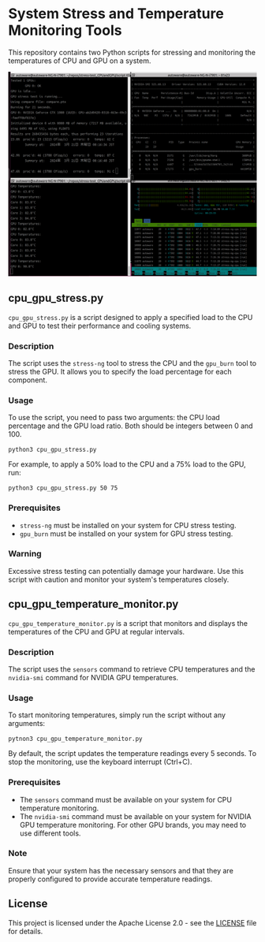 # System Stress and Temperature Monitoring Tools

This repository contains two Python scripts for stressing and monitoring the temperatures of CPU and GPU on a system.

![screenshot](img/image.png)

## cpu_gpu_stress.py

`cpu_gpu_stress.py` is a script designed to apply a specified load to the CPU and GPU to test their performance and cooling systems.

### Description

The script uses the `stress-ng` tool to stress the CPU and the `gpu_burn` tool to stress the GPU. It allows you to specify the load percentage for each component.

### Usage

To use the script, you need to pass two arguments: the CPU load percentage and the GPU load ratio. Both should be integers between 0 and 100.

```
python3 cpu_gpu_stress.py
```

For example, to apply a 50% load to the CPU and a 75% load to the GPU, run:

```
python3 cpu_gpu_stress.py 50 75
```

### Prerequisites

- `stress-ng` must be installed on your system for CPU stress testing.
- `gpu_burn` must be installed on your system for GPU stress testing.

### Warning

Excessive stress testing can potentially damage your hardware. Use this script with caution and monitor your system's temperatures closely.

## cpu_gpu_temperature_monitor.py

`cpu_gpu_temperature_monitor.py` is a script that monitors and displays the temperatures of the CPU and GPU at regular intervals.

### Description

The script uses the `sensors` command to retrieve CPU temperatures and the `nvidia-smi` command for NVIDIA GPU temperatures.

### Usage

To start monitoring temperatures, simply run the script without any arguments:

```
pytnon3 cpu_gpu_temperature_monitor.py
```

By default, the script updates the temperature readings every 5 seconds. To stop the monitoring, use the keyboard interrupt (Ctrl+C).

### Prerequisites

- The `sensors` command must be available on your system for CPU temperature monitoring.
- The `nvidia-smi` command must be available on your system for NVIDIA GPU temperature monitoring. For other GPU brands, you may need to use different tools.

### Note

Ensure that your system has the necessary sensors and that they are properly configured to provide accurate temperature readings.

## License

This project is licensed under the Apache License 2.0  - see the [LICENSE](LICENSE) file for details.
